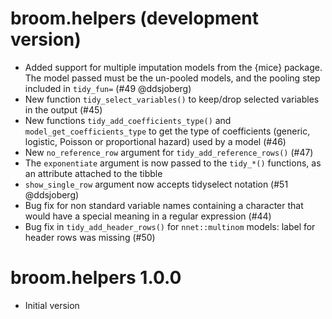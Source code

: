 # broom.helpers (development version)

* Added support for multiple imputation models from the {mice} 
  package. The model passed must be the un-pooled models, and the 
  pooling step included in `tidy_fun=` (#49 @ddsjoberg) 
* New function `tidy_select_variables()` to keep/drop
  selected variables in the output (#45)
* New functions `tidy_add_coefficients_type()` and 
  `model_get_coefficients_type` to get the type of coefficients
  (generic, logistic, Poisson or proportional hazard) used
  by a model (#46)
* New `no_reference_row` argument for `tidy_add_reference_rows()` (#47)
* The `exponentiate` argument is now passed to the `tidy_*()`
  functions, as an attribute attached to the tibble
* `show_single_row` argument now accepts tidyselect notation (#51 @ddsjoberg)
* Bug fix for non standard variable names containing
  a character that would have a special meaning in
  a regular expression (#44)
* Bug fix in `tidy_add_header_rows()` for `nnet::multinom` models:
  label for header rows was missing (#50)

# broom.helpers 1.0.0

* Initial version
